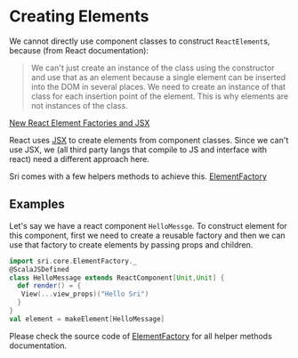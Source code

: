 # Creating Elements 

We cannot directly use component classes to construct `ReactElement`s, because (from React documentation): 

>We can't just create an instance of the class using the constructor and use that as an element because a single element can be inserted into the DOM in several places. We need to create an instance of that class for each insertion point of the element. This is why elements are not instances of the class.

[New React Element Factories and JSX](https://gist.github.com/sebmarkbage/d7bce729f38730399d28)

React uses [JSX](https://facebook.github.io/react/docs/jsx-in-depth.html) to create elements from component classes. Since we can't use JSX,  we (all third party langs that compile to JS and interface with react) need a different approach here.

Sri comes with a few helpers methods to achieve this.  [ElementFactory](https://github.com/chandu0101/sri/blob/master/core/src/main/scala/sri/core/ElementFactory.scala)

## Examples

Let's say we have a react component `HelloMessge`. To construct element for this component, first we need to create a reusable factory and then we can use that factory to create elements by passing props and children.

```scala
import sri.core.ElementFactory._
@ScalaJSDefined
class HelloMessage extends ReactComponent[Unit,Unit] {
  def render() = {
   View(...view_props)("Hello Sri")
  }
}
val element = makeElement[HelloMessage]
```

Please check the source code of [ElementFactory](core/src/main/scala/sri/core/ElementFactory.scala) for all helper methods documentation.

